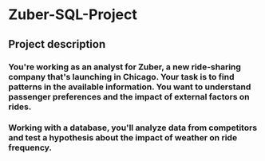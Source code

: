 # Zuber-SQL-Project

## Project description
### You're working as an analyst for Zuber, a new ride-sharing company that's launching in Chicago. Your task is to find patterns in the available information. You want to understand passenger preferences and the impact of external factors on rides.

### Working with a database, you'll analyze data from competitors and test a hypothesis about the impact of weather on ride frequency.
